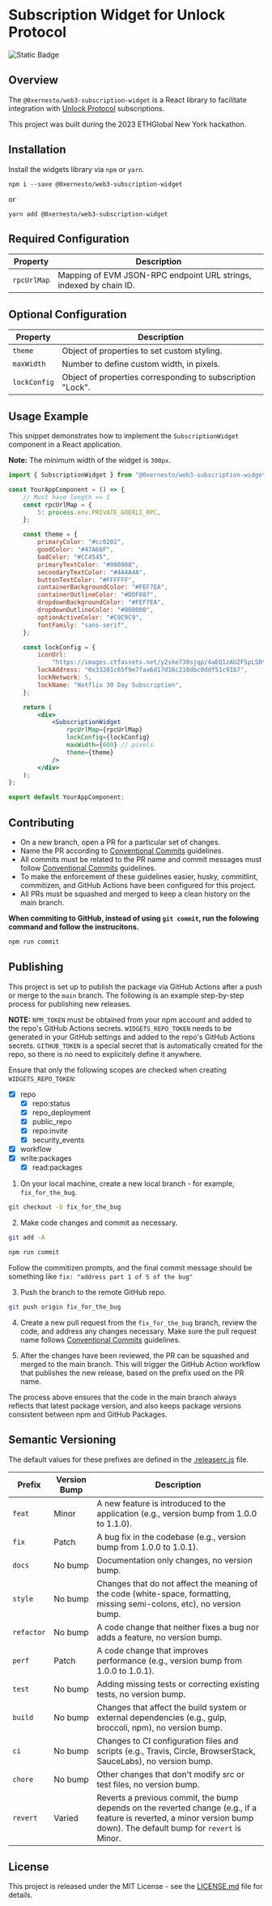 # Subscription Widget for Unlock Protocol

![Static Badge](https://img.shields.io/badge/license-MIT-yellow)

## Overview

The `@0xernesto/web3-subscription-widget` is a React library to facilitate integration with [Unlock Protocol](https://unlock-protocol.com/) subscriptions.

This project was built during the 2023 ETHGlobal New York hackathon.

## Installation

Install the widgets library via `npm` or `yarn`.

```
npm i --save @0xernesto/web3-subscription-widget
```

or

```
yarn add @0xernesto/web3-subscription-widget
```

## Required Configuration

| Property    | Description                                                        |
| ----------- | ------------------------------------------------------------------ |
| `rpcUrlMap` | Mapping of EVM JSON-RPC endpoint URL strings, indexed by chain ID. |

## Optional Configuration

| Property     | Description                                                |
| ------------ | ---------------------------------------------------------- |
| `theme`      | Object of properties to set custom styling.                |
| `maxWidth`   | Number to define custom width, in pixels.                  |
| `lockConfig` | Object of properties corresponding to subscription "Lock". |

## Usage Example

This snippet demonstrates how to implement the `SubscriptionWidget` component in a React application.

**Note:** The minimum width of the widget is `300px`.

```jsx
import { SubscriptionWidget } from "@0xernesto/web3-subscription-widget";

const YourAppComponent = () => {
	// Must have length >= 1
	const rpcUrlMap = {
		5: process.env.PRIVATE_GOERLI_RPC,
	};

	const theme = {
		primaryColor: "#cc0202",
		goodColor: "#47A66F",
		badColor: "#CC4545",
		primaryTextColor: "#000000",
		secondaryTextColor: "#4A4A4A",
		buttonTextColor: "#FFFFFF",
		containerBackgroundColor: "#FEF7EA",
		containerOutlineColor: "#DDF087",
		dropdownBackgroundColor: "#FEF7EA",
		dropdownOutlineColor: "#000000",
		optionActiveColor: "#C9C9C9",
		fontFamily: "sans-serif",
	};

	const lockConfig = {
		iconUrl:
			"https://images.ctfassets.net/y2ske730sjqp/4aEQ1zAUZF5pLSDtfviWjb/ba04f8d5bd01428f6e3803cc6effaf30/Netflix_N.png",
		lockAddress: "0x33201c65f9e7faa6d17d16c218dbc0ddf51c91b7",
		lockNetwork: 5,
		lockName: "Netflix 30 Day Subscription",
	};

	return (
		<div>
			<SubscriptionWidget
				rpcUrlMap={rpcUrlMap}
				lockConfig={lockConfig}
				maxWidth={600} // pixels
				theme={theme}
			/>
		</div>
	);
};

export default YourAppComponent;
```

## Contributing

-   On a new branch, open a PR for a particular set of changes.
-   Name the PR according to [Conventional Commits](https://www.conventionalcommits.org/en/v1.0.0-beta.2/#specification) guidelines.
-   All commits must be related to the PR name and commit messages must follow [Conventional Commits](https://www.conventionalcommits.org/en/v1.0.0-beta.2/#specification) guidelines.
-   To make the enforcement of these guidelines easier, husky, commitlint, commitizen, and GitHub Actions have been configured for this project.
-   All PRs must be squashed and merged to keep a clean history on the main branch.

**When commiting to GitHub, instead of using `git commit`, run the folowing command and follow the instrucitons.**

```sh
npm run commit
```

## Publishing

This project is set up to publish the package via GitHub Actions after a push or merge to the `main` branch. The following is an example step-by-step process for publishing new releases.

**NOTE:** `NPM_TOKEN` must be obtained from your npm account and added to the repo's GitHub Actions secrets. `WIDGETS_REPO_TOKEN` needs to be generated in your GitHub settings and added to the repo's GitHub Actions secrets. `GITHUB_TOKEN` is a special secret that is automatically created for the repo, so there is no need to explicitely define it anywhere.

Ensure that only the following scopes are checked when creating `WIDGETS_REPO_TOKEN`:

-   [x] repo
    -   [x] repo:status
    -   [x] repo_deployment
    -   [x] public_repo
    -   [x] repo:invite
    -   [x] security_events
-   [x] workflow
-   [x] write:packages
    -   [x] read:packages

1. On your local machine, create a new local branch - for example, `fix_for_the_bug`.

```sh
git checkout -b fix_for_the_bug
```

2. Make code changes and commit as necessary.

```sh
git add -A
```

```sh
npm run commit
```

Follow the commitizen prompts, and the final commit message should be something like `fix: "address part 1 of 5 of the bug"`

3. Push the branch to the remote GitHub repo.

```sh
git push origin fix_for_the_bug
```

4. Create a new pull request from the `fix_for_the_bug` branch, review the code, and address any changes necessary. Make sure the pull request name follows [Conventional Commits](https://www.conventionalcommits.org/en/v1.0.0-beta.2/#specification) guidelines.

5. After the changes have been reviewed, the PR can be squashed and merged to the main branch. This will trigger the GitHub Action workflow that publishes the new release, based on the prefix used on the PR name.

The process above ensures that the code in the main branch always reflects that latest package version, and also keeps package versions consistent between npm and GitHub Packages.

## Semantic Versioning

The default values for these prefixes are defined in the [.releaserc.js](https://github.com/0xernesto/web3-subscription-widget/blob/main/.releaserc.js) file.

| Prefix     | Version Bump | Description                                                                                                                                                             |
| ---------- | ------------ | ----------------------------------------------------------------------------------------------------------------------------------------------------------------------- |
| `feat`     | Minor        | A new feature is introduced to the application (e.g., version bump from 1.0.0 to 1.1.0).                                                                                |
| `fix`      | Patch        | A bug fix in the codebase (e.g., version bump from 1.0.0 to 1.0.1).                                                                                                     |
| `docs`     | No bump      | Documentation only changes, no version bump.                                                                                                                            |
| `style`    | No bump      | Changes that do not affect the meaning of the code (white-space, formatting, missing semi-colons, etc), no version bump.                                                |
| `refactor` | No bump      | A code change that neither fixes a bug nor adds a feature, no version bump.                                                                                             |
| `perf`     | Patch        | A code change that improves performance (e.g., version bump from 1.0.0 to 1.0.1).                                                                                       |
| `test`     | No bump      | Adding missing tests or correcting existing tests, no version bump.                                                                                                     |
| `build`    | No bump      | Changes that affect the build system or external dependencies (e.g., gulp, broccoli, npm), no version bump.                                                             |
| `ci`       | No bump      | Changes to CI configuration files and scripts (e.g., Travis, Circle, BrowserStack, SauceLabs), no version bump.                                                         |
| `chore`    | No bump      | Other changes that don't modify src or test files, no version bump.                                                                                                     |
| `revert`   | Varied       | Reverts a previous commit, the bump depends on the reverted change (e.g., if a feature is reverted, a minor version bump down). The default bump for `revert` is Minor. |

## License

This project is released under the MIT License - see the [LICENSE.md](https://github.com/0xernesto/web3-subscription-widget/blob/main/LICENSE.md) file for details.
